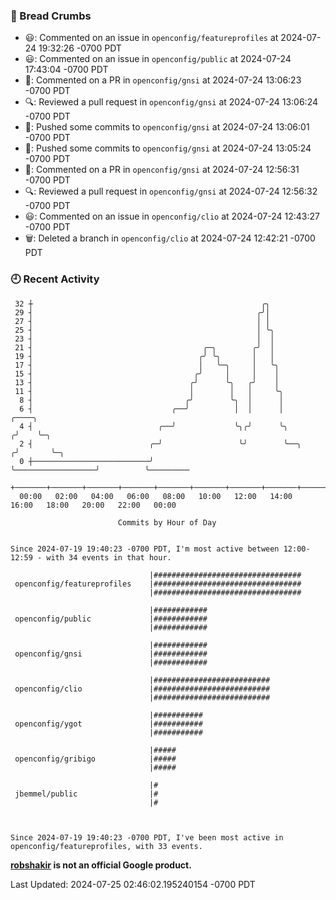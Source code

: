 ### 🍞 Bread Crumbs

 * 😃: Commented on an issue in `openconfig/featureprofiles` at 2024-07-24 19:32:26 -0700 PDT
 * 😃: Commented on an issue in `openconfig/public` at 2024-07-24 17:43:04 -0700 PDT
 * 💬: Commented on a PR in  `openconfig/gnsi` at 2024-07-24 13:06:23 -0700 PDT
 * 🔍: Reviewed a pull request in  `openconfig/gnsi` at 2024-07-24 13:06:24 -0700 PDT
 * 🚢: Pushed some commits to `openconfig/gnsi` at 2024-07-24 13:06:01 -0700 PDT
 * 🚢: Pushed some commits to `openconfig/gnsi` at 2024-07-24 13:05:24 -0700 PDT
 * 💬: Commented on a PR in  `openconfig/gnsi` at 2024-07-24 12:56:31 -0700 PDT
 * 🔍: Reviewed a pull request in  `openconfig/gnsi` at 2024-07-24 12:56:32 -0700 PDT
 * 😃: Commented on an issue in `openconfig/clio` at 2024-07-24 12:43:27 -0700 PDT
 * 🗑: Deleted a branch in `openconfig/clio` at 2024-07-24 12:42:21 -0700 PDT

### 🕘 Recent Activity
```
 32 ┼                                                   ╭╮
 29 ┤                                                  ╭╯│
 27 ┤                                                  │ │
 25 ┤                                                  │ ╰╮
 23 ┤                                                  │  │
 21 ┤                                      ╭─╮        ╭╯  │
 19 ┤                                     ╭╯ ╰╮       │   │
 17 ┤                                     │   ╰─╮     │   ╰╮
 15 ┤                                    ╭╯     │     │    │
 13 ┤                                   ╭╯      ╰╮   ╭╯    │
 11 ┤                                   │        │   │     ╰╮
  8 ┤                                  ╭╯        ╰╮  │      │
  6 ┤                               ╭──╯          │  │      │                        ╭────╮
  4 ┤                            ╭──╯             ╰╮╭╯      ╰╮                      ╭╯    ╰─╮
  2 ┤                          ╭─╯                 ╰╯        ╰──╮                  ╭╯       ╰─╮
  0 ┼──────────────────────────╯                                ╰──────────────────╯          ╰─────────
    +───────+───────+───────+───────+───────+───────+───────+───────+───────+───────+───────+───────+────
  00:00   02:00   04:00   06:00   08:00   10:00   12:00   14:00   16:00   18:00   20:00   22:00   00:00   

						Commits by Hour of Day


Since 2024-07-19 19:40:23 -0700 PDT, I'm most active between 12:00-12:59 - with 34 events in that hour.

```



```
                               |#################################
 openconfig/featureprofiles    |#################################
                               |#################################

                               |############
 openconfig/public             |############
                               |############

                               |############
 openconfig/gnsi               |############
                               |############

                               |##########################
 openconfig/clio               |##########################
                               |##########################

                               |###########
 openconfig/ygot               |###########
                               |###########

                               |#####
 openconfig/gribigo            |#####
                               |#####

                               |#
 jbemmel/public                |#
                               |#



Since 2024-07-19 19:40:23 -0700 PDT, I've been most active in openconfig/featureprofiles, with 33 events.

```
**[robshakir](mailto:robjs@google.com) is not an official Google product.**  


Last Updated: 2024-07-25 02:46:02.195240154 -0700 PDT

